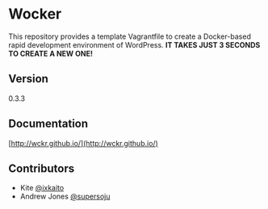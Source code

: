 # Wocker

This repository provides a template Vagrantfile to create a Docker-based rapid development environment of WordPress. __IT TAKES JUST 3 SECONDS TO CREATE A NEW ONE!__

## Version

0.3.3

## Documentation

[http://wckr.github.io/](http://wckr.github.io/)

## Contributors

- Kite [@ixkaito](https://github.com/ixkaito)
- Andrew Jones [@supersoju](https://github.com/supersoju)
